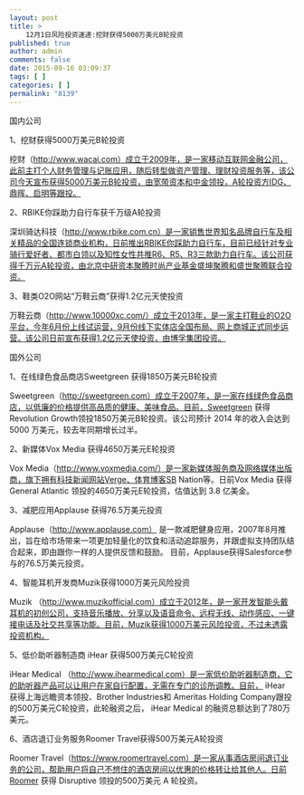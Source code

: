 ```yaml
---
layout: post
title: >
    12月1日风险投资速递:挖财获得5000万美元B轮投资
published: true
author: admin
comments: false
date: 2015-09-16 03:09:37
tags: [ ]
categories: [ ]
permalink: "8139"
---
```



国内公司

1、挖财获得5000万美元B轮投资

挖财（http://www.wacai.com）成立于2009年，是一家移动互联网金融公司，此前主打个人财务管理与记账应用，随后转型做资产管理、理财投资服务等，该公司今天宣布获得5000万美元B轮投资，由宽带资本和中金领投，A轮投资方IDG、鼎晖、启明等跟投。

2、RBIKE你踩助力自行车获千万级A轮投资

深圳骑达科技（http://www.rbike.com.cn）是一家销售世界知名品牌自行车及相关精品的全国连锁商业机构，日前推出RBIKE你踩助力自行车，目前已经针对专业骑行爱好者、都市白领以及知性女性共推R6、R5、R3三款助力自行车。该公司获得千万元A轮投资，由北京中研资本聚腾时尚产业基金盛坤聚腾和盛世聚腾联合投资。

3、鞋类O2O网站“万鞋云商”获得1.2亿元天使投资

万鞋云商（http://www.10000xc.com/）成立于2013年，是一家主打鞋业的O2O平台，今年6月份上线试运营，9月份线下实体店全国布局、网上商城正式同步运营。该公司日前宣布获得1.2亿元天使投资，由博孚集团投资。

国外公司

1、在线绿色食品商店Sweetgreen 获得1850万美元B轮投资

Sweetgreen（http://sweetgreen.com）成立于2007年，是一家在线绿色食品商店，以低廉的价格提供高品质的健康、美味食品。目前，Sweetgreen 获得Revolution Growth领投1850万美元B轮投资。该公司预计 2014 年的收入会达到 5000 万美元，较去年同期增长过半。

2、新媒体Vox Media 获得4650万美元E轮投资

Vox Media（http://www.voxmedia.com/）是一家新媒体服务商及网络媒体出版商，旗下拥有科技新闻网站Verge、体育博客SB Nation等。日前Vox Media 获得General Atlantic 领投的4650万美元E轮投资，估值达到 3.8 亿美金。

3、减肥应用Applause 获得76.5万美元投资

Applause（http://www.applause.com） 是一款减肥健身应用，2007年8月推出，旨在给市场带来一项更加轻量化的饮食和活动追踪服务，并跟虚拟支持团队结合起来，即由跟你一样的人提供反馈和鼓励。 目前，Applause获得Salesforce参与的76.5万美元投资。

4、智能耳机开发商Muzik获得1000万美元风险投资

Muzik （http://www.muzikofficial.com）成立于2012年，是一家开发智能头戴耳机的初创公司，支持音乐播放、分享以及语音命令、远程无线、动作感应、一键接电话及社交共享等功能。目前，Muzik获得1000万美元风险投资，不过未透露投资机构。

5、低价助听器制造商 iHear 获得500万美元C轮投资

iHear Medical （http://www.ihearmedical.com）是一家低价助听器制造商，它的助听器产品可以让用户在家自行配置，无需在专门的诊所调教。目前， iHear 获得上海远瞻资本领投、Brother Industries和 Ameritas Holding Company跟投的500万美元C轮投资，此轮融资之后， iHear Medical 的融资总额达到了780万美元。

6、酒店退订业务服务Roomer Travel获得500万美元A轮投资

Roomer Travel（https://www.roomertravel.com）是一家从事酒店房间退订业务的公司，帮助用户将自己不想住的酒店房间以优惠的价格转让给其他人。日前Roomer 获得 Disruptive 领投的500万美元 A 轮投资。